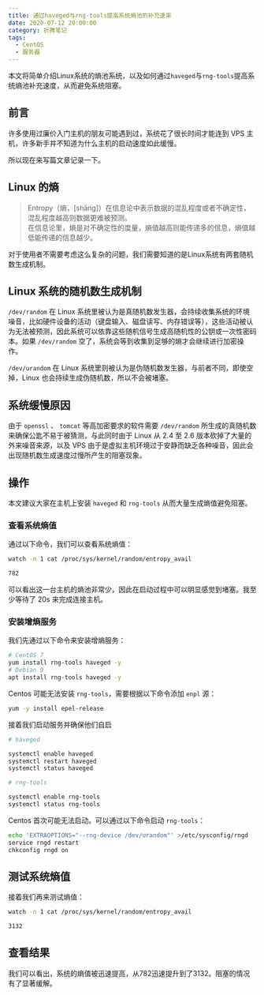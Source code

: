 ```yaml
---
title: 通过haveged与rng-tools提高系统熵池的补充速率
date: 2020-07-12 20:00:00
category: 折腾笔记
tags:
  - CentOS
  - 服务器
---
```


本文将简单介绍Linux系统的熵池系统，以及如何通过`haveged`与`rng-tools`提高系统熵池补充速度，从而避免系统阻塞。

## 前言

许多使用过廉价入门主机的朋友可能遇到过，系统花了很长时间才能连到 VPS 主机，许多新手并不知道为什么主机的启动速度如此缓慢。

所以现在来写篇文章记录一下。

## Linux 的熵

> Entropy（熵，[shāng]）在信息论中表示数据的混乱程度或者不确定性，混乱程度越高则数据更难被预测。  
> 在信息论里，熵是对不确定性的度量，熵值越高则能传递多的信息，熵值越低能传递的信息越少。

对于使用者不需要考虑这么复杂的问题，我们需要知道的是Linux系统有两套随机数生成机制。

## Linux 系统的随机数生成机制

`/dev/random` 在 Linux 系统里被认为是真随机数发生器，会持续收集系统的环境噪音，比如硬件设备的活动（键盘输入、磁盘读写、内存错误等），这些活动被认为无法被预测，因此系统可以依靠这些随机信号生成高随机性的公钥或一次性密码本。如果 `/dev/random` 空了，系统会等到收集到足够的熵才会继续进行加密操作。

`/dev/urandom` 在 Linux 系统里则被认为是伪随机数发生器，与前者不同，即使空掉，Linux 也会持续生成伪随机数，所以不会被堵塞。

## 系统缓慢原因

由于 `openssl` 、 `tomcat` 等高加密要求的软件需要 `/dev/random` 所生成的真随机数来确保公匙不易于被猜测，与此同时由于 Linux 从 2.4 至 2.6 版本砍掉了大量的外来噪音来源，以及 VPS 由于是虚拟主机环境过于安静而缺乏各种噪音，因此会出现随机数生成速度过慢所产生的阻塞现象。

## 操作

本文建议大家在主机上安装 `haveged` 和 `rng-tools` 从而大量生成熵值避免阻塞。

### 查看系统熵值

通过以下命令，我们可以查看系统熵值：

```bash
watch -n 1 cat /proc/sys/kernel/random/entropy_avail

782
```

可以看出这一台主机的熵池非常少，因此在启动过程中可以明显感觉到堵塞。我至少等待了 20s 来完成连接主机。

### 安装增熵服务

我们先通过以下命令来安装增熵服务：

```bash
# CentOS 7
yum install rng-tools haveged -y
# Debian 9
apt install rng-tools haveged -y
```

Centos 可能无法安装 `rng-tools`，需要根据以下命令添加 `enpl` 源：

```bash
yum -y install epel-release
```

接着我们启动服务并确保他们自启

```bash
# haveged

systemctl enable haveged
systemctl restart haveged 
systemctl status haveged

# rng-tools

systemctl enable rng-tools 
systemctl status rng-tools
```

Centos 首次可能无法启动。可以通过以下命令启动 `rng-tools`：

```bash
echo 'EXTRAOPTIONS="--rng-device /dev/urandom"' >/etc/sysconfig/rngd 
service rngd restart 
chkconfig rngd on
```

## 测试系统熵值

接着我们再来测试熵值：

```bash
watch -n 1 cat /proc/sys/kernel/random/entropy_avail

3132
```

## 查看结果

我们可以看出，系统的熵值被迅速提高，从782迅速提升到了3132。阻塞的情况有了显著缓解。
